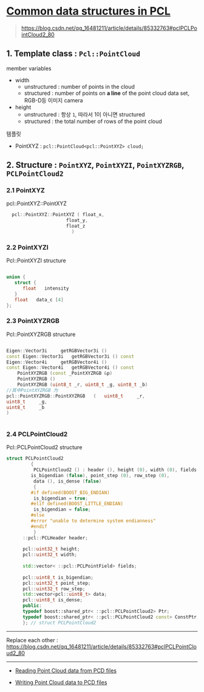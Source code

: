 
# [Common data structures in PCL](https://www.twblogs.net/a/5c27931ebd9eee16b3dbc3eb) 

> https://blog.csdn.net/qq_16481211/article/details/85332763#pclPCLPointCloud2_80

## 1. Template class : `Pcl::PointCloud`

member variables
- width 
    - unstructured : number of points in the cloud 
    - structured : number of points on **a line** of the point cloud data set, RGB-D등 이미지 camera 
- height 
    - unstructured : 항상 `1`, 따라서 1이 아니면 structured 
    - structured : the total number of rows of the point cloud
    
템플릿 
- PointXYZ : `pcl::PointCloud<pcl::PointXYZ> cloud;`


## 2. Structure : `PointXYZ`, `PointXYZI`, `PointXYZRGB`, `PCLPointCloud2`


### 2.1 PointXYZ

pcl::PointXYZ::PointXYZ 

```cpp
  pcl::PointXYZ::PointXYZ ( float_x,
                      float_y,
                      float_z
                        ) 
```

### 2.2 PointXYZI

Pcl::PointXYZI structure

```cpp

union {
   struct {
      float   intensity
   } 	
   float   data_c [4]
}; 

```

### 2.3 PointXYZRGB

Pcl::PointXYZRGB structure

```cpp

Eigen::Vector3i 	getRGBVector3i ()
const Eigen::Vector3i 	getRGBVector3i () const
Eigen::Vector4i 	getRGBVector4i ()
const Eigen::Vector4i 	getRGBVector4i () const
 	PointXYZRGB (const _PointXYZRGB &p)
 	PointXYZRGB ()
 	PointXYZRGB (uint8_t _r, uint8_t _g, uint8_t _b)
//其中PointXYZRGB	为
pcl::PointXYZRGB::PointXYZRGB	(	uint8_t 	_r,
uint8_t 	_g,
uint8_t 	_b 
)	
	
```



### 2.4 PCLPointCloud2

Pcl::PCLPointCloud2 structure

```cpp
struct PCLPointCloud2
         {
          PCLPointCloud2 () : header (), height (0), width (0), fields (),
         is_bigendian (false), point_step (0), row_step (0),
          data (), is_dense (false)
          {
         #if defined(BOOST_BIG_ENDIAN)
          is_bigendian = true;
         #elif defined(BOOST_LITTLE_ENDIAN)
          is_bigendian = false;
         #else
         #error "unable to determine system endianness"
         #endif
          } 
      ::pcl::PCLHeader header;
     
      pcl::uint32_t height;
      pcl::uint32_t width;
     
      std::vector< ::pcl::PCLPointField> fields;
     
      pcl::uint8_t is_bigendian;
      pcl::uint32_t point_step;
      pcl::uint32_t row_step; 
      std::vector<pcl::uint8_t> data; 
      pcl::uint8_t is_dense; 
      public:
      typedef boost::shared_ptr< ::pcl::PCLPointCloud2> Ptr;
      typedef boost::shared_ptr< ::pcl::PCLPointCloud2 const> ConstPtr;
      }; // struct PCLPointCloud2 

```


---

Replace each other : https://blog.csdn.net/qq_16481211/article/details/85332763#pclPCLPointCloud2_80


---
- [Reading Point Cloud data from PCD files](http://www.pointclouds.org/documentation/tutorials/reading_pcd.php#reading-pcd)

- [Writing Point Cloud data to PCD files](http://www.pointclouds.org/documentation/tutorials/writing_pcd.php#writing-pcd)








